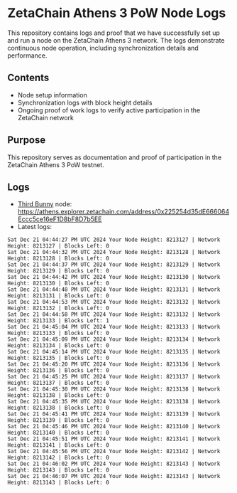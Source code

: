 # ZetaChain Athens 3 PoW Node Logs
This repository contains logs and proof that we have successfully set up and run a node on the ZetaChain Athens 3 network. The logs demonstrate continuous node operation, including synchronization details and performance.

## Contents
- Node setup information
- Synchronization logs with block height details
- Ongoing proof of work logs to verify active participation in the ZetaChain network

## Purpose
This repository serves as documentation and proof of participation in the ZetaChain Athens 3 PoW testnet.

## Logs

- [Third Bunny](https://thirdbunny.xyz/) node: https://athens.explorer.zetachain.com/address/0x225254d35dE666064Eccc5ce16eF1D8bF8D7b5EE
- Latest logs:
```
Sat Dec 21 04:44:27 PM UTC 2024 Your Node Height: 8213127 | Network Height: 8213127 | Blocks Left: 0
Sat Dec 21 04:44:32 PM UTC 2024 Your Node Height: 8213128 | Network Height: 8213128 | Blocks Left: 0
Sat Dec 21 04:44:37 PM UTC 2024 Your Node Height: 8213129 | Network Height: 8213129 | Blocks Left: 0
Sat Dec 21 04:44:42 PM UTC 2024 Your Node Height: 8213130 | Network Height: 8213130 | Blocks Left: 0
Sat Dec 21 04:44:48 PM UTC 2024 Your Node Height: 8213131 | Network Height: 8213131 | Blocks Left: 0
Sat Dec 21 04:44:53 PM UTC 2024 Your Node Height: 8213132 | Network Height: 8213132 | Blocks Left: 0
Sat Dec 21 04:44:58 PM UTC 2024 Your Node Height: 8213132 | Network Height: 8213133 | Blocks Left: 1
Sat Dec 21 04:45:04 PM UTC 2024 Your Node Height: 8213133 | Network Height: 8213133 | Blocks Left: 0
Sat Dec 21 04:45:09 PM UTC 2024 Your Node Height: 8213134 | Network Height: 8213134 | Blocks Left: 0
Sat Dec 21 04:45:14 PM UTC 2024 Your Node Height: 8213135 | Network Height: 8213135 | Blocks Left: 0
Sat Dec 21 04:45:20 PM UTC 2024 Your Node Height: 8213136 | Network Height: 8213136 | Blocks Left: 0
Sat Dec 21 04:45:25 PM UTC 2024 Your Node Height: 8213137 | Network Height: 8213137 | Blocks Left: 0
Sat Dec 21 04:45:30 PM UTC 2024 Your Node Height: 8213138 | Network Height: 8213138 | Blocks Left: 0
Sat Dec 21 04:45:35 PM UTC 2024 Your Node Height: 8213138 | Network Height: 8213138 | Blocks Left: 0
Sat Dec 21 04:45:41 PM UTC 2024 Your Node Height: 8213139 | Network Height: 8213139 | Blocks Left: 0
Sat Dec 21 04:45:46 PM UTC 2024 Your Node Height: 8213140 | Network Height: 8213140 | Blocks Left: 0
Sat Dec 21 04:45:51 PM UTC 2024 Your Node Height: 8213141 | Network Height: 8213141 | Blocks Left: 0
Sat Dec 21 04:45:56 PM UTC 2024 Your Node Height: 8213142 | Network Height: 8213142 | Blocks Left: 0
Sat Dec 21 04:46:02 PM UTC 2024 Your Node Height: 8213143 | Network Height: 8213143 | Blocks Left: 0
Sat Dec 21 04:46:07 PM UTC 2024 Your Node Height: 8213143 | Network Height: 8213143 | Blocks Left: 0
```
